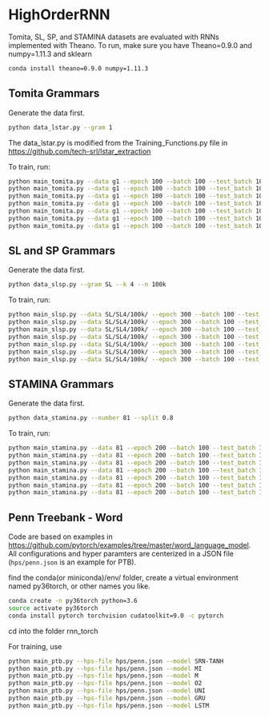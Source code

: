 # HighOrderRNN
Tomita, SL, SP, and STAMINA datasets are evaluated with RNNs implemented with Theano.
To run, make sure you have Theano=0.9.0 and numpy=1.11.3 and sklearn
```bash
conda install theano=0.9.0 numpy=1.11.3
```

## Tomita Grammars

Generate the data first.

```bash
python data_lstar.py --gram 1
```
The data_lstar.py is modified from the Training_Functions.py file in https://github.com/tech-srl/lstar_extraction

To train, run:
```bash
python main_tomita.py --data g1 --epoch 100 --batch 100 --test_batch 10 --rnn SRN --act tanh --nhid 10 --seed 1
python main_tomita.py --data g1 --epoch 100 --batch 100 --test_batch 10 --rnn MI --nhid 8 --seed 1
python main_tomita.py --data g1 --epoch 100 --batch 100 --test_batch 10 --rnn M --nhid 6 --seed 1
python main_tomita.py --data g1 --epoch 100 --batch 100 --test_batch 10 --rnn O2 --act tanh --nhid 7 --seed 1
python main_tomita.py --data g1 --epoch 100 --batch 100 --test_batch 10 --rnn UNI --act tanh --nhid 5 --seed 1
python main_tomita.py --data g1 --epoch 100 --batch 100 --test_batch 10 --rnn GRU --nhid 5 --seed 1
python main_tomita.py --data g1 --epoch 100 --batch 100 --test_batch 10 --rnn LSTM --nhid 4 --seed 1
```

## SL and SP Grammars

Generate the data first.

```bash
python data_slsp.py --gram SL --k 4 --n 100k
```

To train, run:
```bash
python main_slsp.py --data SL/SL4/100k/ --epoch 300 --batch 100 --test_batch 10 --rnn SRN --act tanh --nhid 30 --seed 1
python main_slsp.py --data SL/SL4/100k/ --epoch 300 --batch 100 --test_batch 10 --rnn MI --nhid 28 --seed 1
python main_slsp.py --data SL/SL4/100k/ --epoch 300 --batch 100 --test_batch 10 --rnn M --nhid 20 --seed 1
python main_slsp.py --data SL/SL4/100k/ --epoch 300 --batch 100 --test_batch 10 --rnn O2 --act tanh --nhid 21 --seed 1
python main_slsp.py --data SL/SL4/100k/ --epoch 300 --batch 100 --test_batch 10 --rnn UNI --act tanh --nhid 16 --seed 1
python main_slsp.py --data SL/SL4/100k/ --epoch 300 --batch 100 --test_batch 10 --rnn GRU --nhid 17 --seed 1
python main_slsp.py --data SL/SL4/100k/ --epoch 300 --batch 100 --test_batch 10 --rnn LSTM --nhid 14 --seed 1
```

## STAMINA Grammars

Generate the data first.

```bash
python data_stamina.py --number 81 --split 0.8
```

To train, run:
```bash
python main_stamina.py --data 81 --epoch 200 --batch 100 --test_batch 10 --rnn SRN --act tanh --nhid 100 --seed 1
python main_stamina.py --data 81 --epoch 200 --batch 100 --test_batch 10 --rnn MI --nhid 98 --seed 1
python main_stamina.py --data 81 --epoch 200 --batch 100 --test_batch 10 --rnn M --nhid 64 --seed 1
python main_stamina.py --data 81 --epoch 200 --batch 100 --test_batch 10 --rnn O2 --act tanh --nhid 17 --seed 1
python main_stamina.py --data 81 --epoch 200 --batch 100 --test_batch 10 --rnn UNI --act tanh --nhid 16 --seed 1
python main_stamina.py --data 81 --epoch 200 --batch 100 --test_batch 10 --rnn GRU --nhid 50 --seed 1
python main_stamina.py --data 81 --epoch 200 --batch 100 --test_batch 10 --rnn LSTM --nhid 41 --seed 1
```

## Penn Treebank - Word
Code are based on examples in <https://github.com/pytorch/examples/tree/master/word_language_model>.
All configurations and hyper paramters are centerized in a JSON file (`hps/penn.json` is an example for PTB).

find the conda(or miniconda)/env/ folder, create a virtual environment named py36torch, or other names you like.

```bash
conda create -n py36torch python=3.6
source activate py36torch
conda install pytorch torchvision cudatoolkit=9.0 -c pytorch
```
cd into the folder rnn_torch

For training, use

```bash
python main_ptb.py --hps-file hps/penn.json --model SRN-TANH
python main_ptb.py --hps-file hps/penn.json --model MI
python main_ptb.py --hps-file hps/penn.json --model M
python main_ptb.py --hps-file hps/penn.json --model O2
python main_ptb.py --hps-file hps/penn.json --model UNI
python main_ptb.py --hps-file hps/penn.json --model GRU
python main_ptb.py --hps-file hps/penn.json --model LSTM
```


